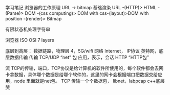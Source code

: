 学习笔记
浏览器的工作原理
URL -> bitmap 基础渲染
URL -(HTTP)> HTML -(Parse)> DOM -(css computing)> DOM with css-(layout)>DOM with position -(render)> Bitmap

有限状态机处理字符串

浏览器 ISO OSI 7 layers

底层到高层：
数据链路，物理层   4，5G/wifi
网络 Internet， IP协议 英特网，底层数据传输
传输 TCP/UDP     “net” 包
应用，表示，会话  HTTP   “HTTP包”

流 TCP的传输，端口，TCP协议是给计算机的软件所使用的，每个软件都会去网卡拿数据，具体哪个数据是给哪个软件的，这里的网卡会根据端口把数据交给应用，node 里面就是net包。
TCP 传输一个个数据包，
libnet，labpcap c++底层哭

